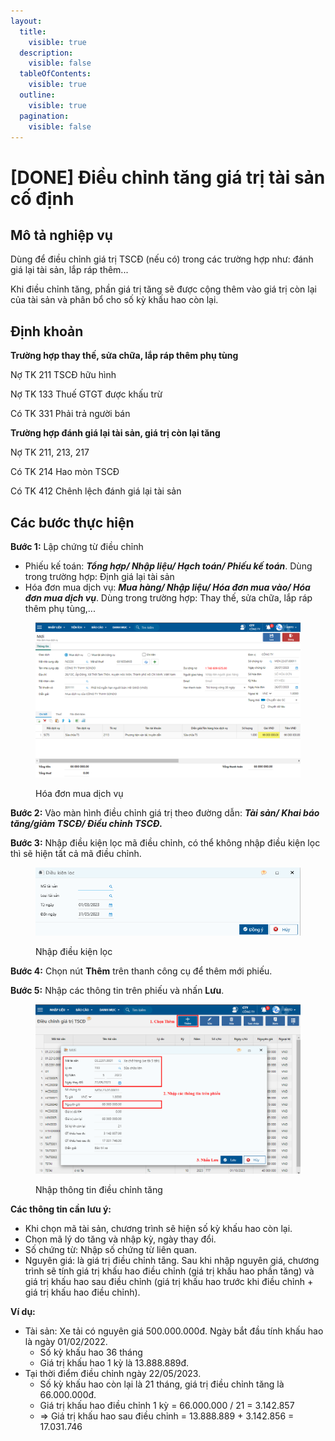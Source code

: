 ```yaml
---
layout:
  title:
    visible: true
  description:
    visible: false
  tableOfContents:
    visible: true
  outline:
    visible: true
  pagination:
    visible: false
---
```


# \[DONE] Điều chỉnh tăng giá trị tài sản cố định

## Mô tả nghiệp vụ

Dùng để điều chỉnh giá trị TSCĐ (nếu có) trong các trường hợp như: đánh giá lại tài sản, lắp ráp thêm...

Khi điều chỉnh tăng, phần giá trị tăng sẽ được cộng thêm vào giá trị còn lại của tài sản và phân bổ cho số kỳ khấu hao còn lại.

## Định khoản

**Trường hợp thay thế, sửa chữa, lắp ráp thêm phụ tùng**

Nợ TK 211 TSCĐ hữu hình

Nợ TK 133 Thuế GTGT được khấu trừ

Có TK 331 Phải trả người bán

**Trường hợp đánh giá lại tài sản, giá trị còn lại tăng**

Nợ TK 211, 213, 217&#x20;

Có TK 214 Hao mòn TSCĐ

Có TK 412 Chênh lệch đánh giá lại tài sản

## Các bước thực hiện

**Bước 1:** Lập chứng từ điều chỉnh&#x20;

* Phiếu kế toán: _**Tổng hợp/ Nhập liệu/ Hạch toán/ Phiếu kế toán**_. Dùng trong trường hợp: Định giá lại tài sản
* Hóa đơn mua dịch vụ: _**Mua hàng/ Nhập liệu/ Hóa đơn mua vào/ Hóa đơn mua dịch vụ**_. Dùng trong trường hợp: Thay thế, sửa chữa, lắp ráp thêm phụ tùng,...

<figure><img src="../../.gitbook/assets/image (126).png" alt=""><figcaption><p>Hóa đơn mua dịch vụ</p></figcaption></figure>

**Bước 2:** Vào màn hình điều chỉnh giá trị theo đường dẫn: _**Tài sản/ Khai báo tăng/giảm TSCĐ/ Điều chỉnh TSCĐ.**_

**Bước 3:** Nhập điều kiện lọc mã điều chỉnh, có thể không nhập điều kiện lọc thì sẽ hiện tất cả mã điều chỉnh.

<figure><img src="../../.gitbook/assets/điều chỉnh giá trị TSCĐ 02.png" alt=""><figcaption><p>Nhập điều kiện lọc</p></figcaption></figure>

**Bước 4:** Chọn nút **Thêm** trên thanh công cụ để thêm mới phiếu.

**Bước 5:** Nhập các thông tin trên phiếu và nhấn **Lưu**.

<figure><img src="../../.gitbook/assets/điều chỉnh giá trị TSCĐ 03.png" alt=""><figcaption><p>Nhập thông tin điều chỉnh tăng</p></figcaption></figure>

**Các thông tin cần lưu ý:**

* Khi chọn mã tài sản, chương trình sẽ hiện số kỳ khấu hao còn lại.
* Chọn mã lý do tăng và nhập kỳ, ngày thay đổi.
* Số chứng từ: Nhập số chứng từ liên quan.
* Nguyên giá: là giá trị điều chỉnh tăng. Sau khi nhập nguyên giá, chương trình sẽ tính giá trị khấu hao điều chỉnh (giá trị khấu hao phần tăng) và giá trị khấu hao sau điều chỉnh (giá trị khấu hao trước khi điều chỉnh + giá trị khấu hao điều chỉnh).

**Ví dụ:**

* Tài sản: Xe tải có nguyên giá 500.000.000đ. Ngày bắt đầu tính khấu hao là ngày 01/02/2022.
  * Số kỳ khấu hao 36 tháng
  * Giá trị khấu hao 1 kỳ là 13.888.889đ.&#x20;
* Tại thời điểm điều chỉnh ngày 22/05/2023.
  * Số kỳ khấu hao còn lại là 21 tháng, giá trị điều chỉnh tăng là 66.000.000đ.
  * Giá trị khấu hao điều chỉnh 1 kỳ = 66.000.000 / 21 = 3.142.857
  * \=> Giá trị khấu hao sau điều chỉnh = 13.888.889 + 3.142.856 = 17.031.746
